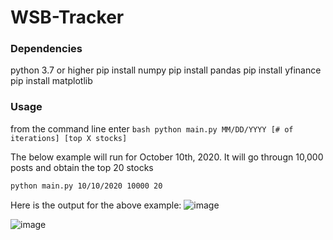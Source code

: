 # WSB-Tracker

### Dependencies 
python 3.7 or higher
pip install numpy
pip install pandas
pip install yfinance
pip install matplotlib

### Usage

from the command line enter ```bash python main.py MM/DD/YYYY [# of iterations] [top X stocks]```

The below example will run for October 10th, 2020. It will go througn 10,000 posts and obtain the top 20 stocks
```bash
python main.py 10/10/2020 10000 20
```

Here is the output for the above example:
![image](https://user-images.githubusercontent.com/52977770/147697811-2fb3e8e1-3d7b-491c-bc52-c79b2e135b97.png)


![image](https://user-images.githubusercontent.com/52977770/147697833-bff653e2-55a7-44da-af48-c8e4d19b4da0.png)

